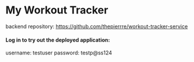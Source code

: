 # My Workout Tracker

backend repository: https://github.com/thepierrre/workout-tracker-service

#### Log in to try out the deployed application:

username: testuser
password: testp@ss124
